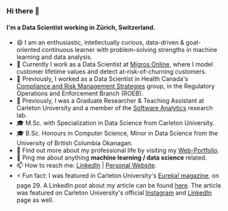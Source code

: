 ### Hi there 👋
  
#### I'm a Data Scientist working in Zürich, Switzerland.

- 😄 I am an enthusiastic, intellectually curious, data-driven & goal-oriented continuous learner with problem-solving strengths in machine learning and data analysis.
- 🔭 Currently I work as a Data Scientist at [Migros Online](https://shop.migros.ch/en/supermarket/home), where I model customer lifetime values and detect at-risk-of-churning customers.
- 🔭 Previously, I worked as a Data Scientist in Health Canada's [Compliance and Risk Management Strategies](http://www.goc411.ca/en/367753/Norbert-Eke) group, in the Regulatory Operations and Enforcement Branch (ROEB).
- 🏫 Previously, I was a Graduate Researcher & Teaching Assistant at Carleton University and a member of the [Software Analytics](http://olgabaysal.com/students.html) research lab.
- 🎓 M.Sc. with Specialization in Data Science from Carleton University.
- 🎓 B.Sc. Honours in Computer Science, Minor in Data Science from the University of British Columbia Okanagan.
- 🤖 Find out more about my professional life by visiting my [Web-Portfolio](https://norberte.github.io/#learning).
- 💬 Ping me about anything **machine learning / data science** related.
- 📫 How to reach me: [LinkedIn](https://www.linkedin.com/in/norbert-eke-196842bb/) | [Personal Website](https://norberte.github.io/).
- ⚡ Fun fact: I was featured in Carleton University's [Eureka! magazine](https://online.flipbuilder.com/bftp/zxnl/mobile/index.html#p=1), on page 29. A LinkedIn post about my article can be found [here](https://www.linkedin.com/posts/norbert-eke-196842bb_internship-students-research-activity-6593304459705745408-zx34/). The article was featured on Carleton University's official [Instagram](https://www.instagram.com/p/B8JcJhNnZOd/?utm_source=ig_web_button_share_sheet) and [LinkedIn](https://www.linkedin.com/posts/carletonscience_internship-students-research-activity-6593589241903742977-fksr/) page as well.
